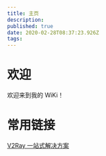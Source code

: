 ```yaml
---
title: 主页
description: 
published: true
date: 2020-02-28T08:37:23.926Z
tags: 
---
```


# 欢迎

欢迎来到我的 WiKi！

# 常用链接

[V2Ray 一站式解决方案](https://github.com/NTLx/scripts)